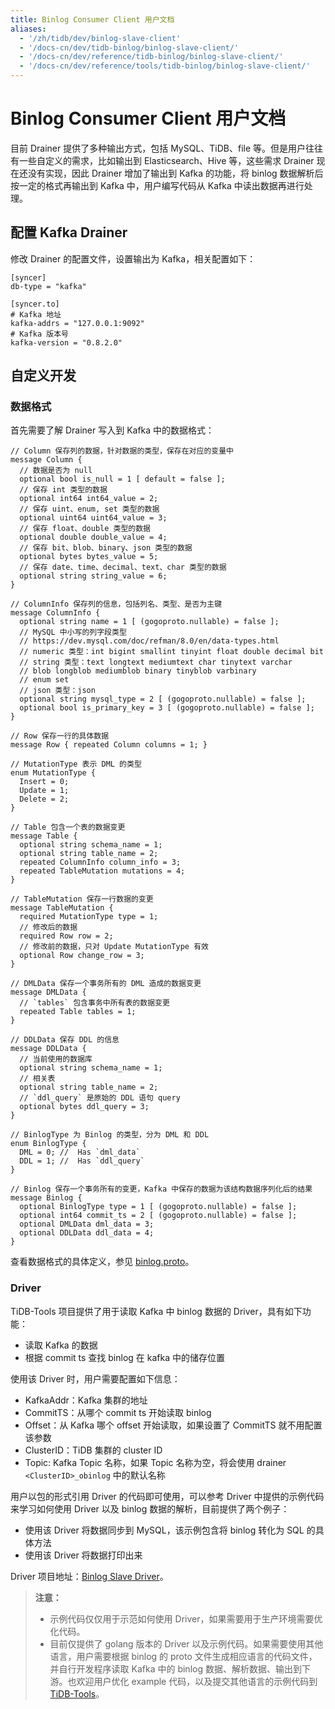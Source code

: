```yaml
---
title: Binlog Consumer Client 用户文档
aliases:
  - '/zh/tidb/dev/binlog-slave-client'
  - '/docs-cn/dev/tidb-binlog/binlog-slave-client/'
  - '/docs-cn/dev/reference/tidb-binlog/binlog-slave-client/'
  - '/docs-cn/dev/reference/tools/tidb-binlog/binlog-slave-client/'
---
```


# Binlog Consumer Client 用户文档

目前 Drainer 提供了多种输出方式，包括 MySQL、TiDB、file 等。但是用户往往有一些自定义的需求，比如输出到 Elasticsearch、Hive 等，这些需求 Drainer 现在还没有实现，因此 Drainer 增加了输出到 Kafka 的功能，将 binlog 数据解析后按一定的格式再输出到 Kafka 中，用户编写代码从 Kafka 中读出数据再进行处理。

## 配置 Kafka Drainer

修改 Drainer 的配置文件，设置输出为 Kafka，相关配置如下：

```
[syncer]
db-type = "kafka"

[syncer.to]
# Kafka 地址
kafka-addrs = "127.0.0.1:9092"
# Kafka 版本号
kafka-version = "0.8.2.0"
```

## 自定义开发

### 数据格式

首先需要了解 Drainer 写入到 Kafka 中的数据格式：

```
// Column 保存列的数据，针对数据的类型，保存在对应的变量中
message Column {
  // 数据是否为 null
  optional bool is_null = 1 [ default = false ];
  // 保存 int 类型的数据
  optional int64 int64_value = 2;
  // 保存 uint、enum, set 类型的数据
  optional uint64 uint64_value = 3;
  // 保存 float、double 类型的数据
  optional double double_value = 4;
  // 保存 bit、blob、binary、json 类型的数据
  optional bytes bytes_value = 5;
  // 保存 date、time、decimal、text、char 类型的数据
  optional string string_value = 6;
}

// ColumnInfo 保存列的信息，包括列名、类型、是否为主键
message ColumnInfo {
  optional string name = 1 [ (gogoproto.nullable) = false ];
  // MySQL 中小写的列字段类型
  // https://dev.mysql.com/doc/refman/8.0/en/data-types.html
  // numeric 类型：int bigint smallint tinyint float double decimal bit
  // string 类型：text longtext mediumtext char tinytext varchar
  // blob longblob mediumblob binary tinyblob varbinary
  // enum set
  // json 类型：json
  optional string mysql_type = 2 [ (gogoproto.nullable) = false ];
  optional bool is_primary_key = 3 [ (gogoproto.nullable) = false ];
}

// Row 保存一行的具体数据
message Row { repeated Column columns = 1; }

// MutationType 表示 DML 的类型
enum MutationType {
  Insert = 0;
  Update = 1;
  Delete = 2;
}

// Table 包含一个表的数据变更
message Table {
  optional string schema_name = 1;
  optional string table_name = 2;
  repeated ColumnInfo column_info = 3;
  repeated TableMutation mutations = 4;
}

// TableMutation 保存一行数据的变更
message TableMutation {
  required MutationType type = 1;
  // 修改后的数据
  required Row row = 2;
  // 修改前的数据，只对 Update MutationType 有效
  optional Row change_row = 3;
}

// DMLData 保存一个事务所有的 DML 造成的数据变更
message DMLData {
  // `tables` 包含事务中所有表的数据变更
  repeated Table tables = 1;
}

// DDLData 保存 DDL 的信息
message DDLData {
  // 当前使用的数据库
  optional string schema_name = 1;
  // 相关表
  optional string table_name = 2;
  // `ddl_query` 是原始的 DDL 语句 query
  optional bytes ddl_query = 3;
}

// BinlogType 为 Binlog 的类型，分为 DML 和 DDL
enum BinlogType {
  DML = 0; //  Has `dml_data`
  DDL = 1; //  Has `ddl_query`
}

// Binlog 保存一个事务所有的变更，Kafka 中保存的数据为该结构数据序列化后的结果
message Binlog {
  optional BinlogType type = 1 [ (gogoproto.nullable) = false ];
  optional int64 commit_ts = 2 [ (gogoproto.nullable) = false ];
  optional DMLData dml_data = 3;
  optional DDLData ddl_data = 4;
}
```

查看数据格式的具体定义，参见 [binlog.proto](https://github.com/pingcap/tidb-tools/blob/master/tidb-binlog/proto/proto/binlog.proto)。

### Driver

TiDB-Tools 项目提供了用于读取 Kafka 中 binlog 数据的 Driver，具有如下功能：

* 读取 Kafka 的数据
* 根据 commit ts 查找 binlog 在 kafka 中的储存位置

使用该 Driver 时，用户需要配置如下信息：

* KafkaAddr：Kafka 集群的地址
* CommitTS：从哪个 commit ts 开始读取 binlog
* Offset：从 Kafka 哪个 offset 开始读取，如果设置了 CommitTS 就不用配置该参数
* ClusterID：TiDB 集群的 cluster ID
* Topic: Kafka Topic 名称，如果 Topic 名称为空，将会使用 drainer `<ClusterID>_obinlog` 中的默认名称

用户以包的形式引用 Driver 的代码即可使用，可以参考 Driver 中提供的示例代码来学习如何使用 Driver 以及 binlog 数据的解析，目前提供了两个例子：

* 使用该 Driver 将数据同步到 MySQL，该示例包含将 binlog 转化为 SQL 的具体方法
* 使用该 Driver 将数据打印出来

Driver 项目地址：[Binlog Slave Driver](https://github.com/pingcap/tidb-tools/tree/master/tidb-binlog/driver)。

> **注意：**
> 
> - 示例代码仅仅用于示范如何使用 Driver，如果需要用于生产环境需要优化代码。
> - 目前仅提供了 golang 版本的 Driver 以及示例代码。如果需要使用其他语言，用户需要根据 binlog 的 proto 文件生成相应语言的代码文件，并自行开发程序读取 Kafka 中的 binlog 数据、解析数据、输出到下游。也欢迎用户优化 example 代码，以及提交其他语言的示例代码到 [TiDB-Tools](https://github.com/pingcap/tidb-tools)。
